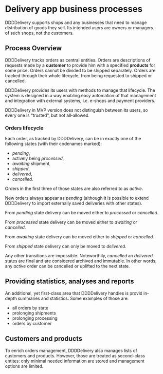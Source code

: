 # Delivery app business processes

DDDDelivery supports shops and any businesses that need to manage distribution of goods they sell.
Its intended users are owners or managers of such shops, not the customers.

## Process Overview

DDDDelivery tracks orders as central entities.
Orders are descriptions of requests made by a **customer** to provide him with a specified **products** for some price.
Orders cannot be divided to be shipped separately.
Orders are tracked through their whole lifecycle, from being requested to shipped or cancelled.

DDDDelivery provides its users with methods to manage that lifecycle.
The system is designed in a way enabling easy automation of that management and integration with external systems, i.e. e-shops and payment providers.

DDDDelivery in MVP version does not distinguish between its users, so every one is "trusted", but not all-allowed.

### Orders lifecycle

Each order, as tracked by DDDDelivery, can be in exactly one of the following states (with their codenames marked):

- _pending_,
- actively being _processed_,
- _awaiting_ shipment,
- _shipped_,
- _delivered_,
- _cancelled_.

Orders in the first three of those states are also referred to as _active_.

New orders always appear as _pending_ (although it is possible to extend DDDDelivery to import externally saved deliveries with other states).

From _pending_ state delivery can be moved either to _processed_ or _cancelled_.

From _processed_ state delivery can be moved either to _awaiting_ or _cancelled_.

From _awaiting_ state delivery can be moved either to _shipped_ or _cancelled_.

From _shipped_ state delivery can only be moved to _delivered_.

Any other transitions are impossible.
Noteworthily, _cancelled_ an _delivered_ states are final and are considered archived and immutable.
In other words, any _active_ order can be cancelled or uplifted to the next state.

## Providing statistics, analyses and reports

An additional, yet first-class area that DDDDelivery handles is provid in-depth summaries and statistics.
Some examples of those are:

- all orders by state
- prolonging shipments
- prolonging processing
- orders by customer

## Customers and products

To enrich orders management, DDDDelivery also manages lists of customers and products.
However, those are treated as second-class entites: only minimal needed information are stored and management options are limited.

